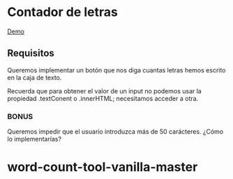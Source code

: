 # Contador de letras

[Demo](https://omiras.github.io/word-count-tool/)

## Requisitos

Queremos implementar un botón que nos diga cuantas letras hemos escrito en la caja de texto.

Recuerda que para obtener el valor de un input no podemos usar la propiedad .textConent o .innerHTML; necesitamos acceder a otra.

### BONUS

Queremos impedir que el usuario introduzca más de 50 carácteres. ¿Cómo lo implementarías?
# word-count-tool-vanilla-master
